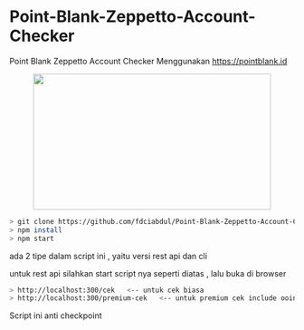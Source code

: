# Point-Blank-Zeppetto-Account-Checker
Point Blank Zeppetto Account Checker Menggunakan https://pointblank.id
<div align="center">
<img src="https://www.pointblank.id/images/og_img.png" height="240" width="420">
</div>

```bash
> git clone https://github.com/fdciabdul/Point-Blank-Zeppetto-Account-Checker/
> npm install
> npm start
```

ada 2 tipe dalam script ini , yaitu versi rest api dan cli

untuk rest api silahkan start script nya seperti diatas , lalu buka di browser 

```bash
> http://localhost:300/cek   <-- untuk cek biasa
> http://localhost:300/premium-cek   <-- untuk premium cek include ooint , rank , etc

```
Script ini anti checkpoint


